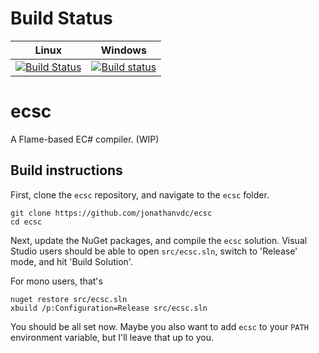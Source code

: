 # Build Status

Linux | Windows
----- | -------
[![Build Status](https://travis-ci.org/jonathanvdc/ecsc.svg?branch=master)](https://travis-ci.org/jonathanvdc/ecsc) | [![Build status](https://ci.appveyor.com/api/projects/status/6t6whsqeiebiggbc?svg=true)](https://ci.appveyor.com/project/jonathanvdc/ecsc)

# ecsc
A Flame-based EC# compiler. (WIP)

## Build instructions

First, clone the `ecsc` repository, and navigate to the `ecsc` folder.

```
git clone https://github.com/jonathanvdc/ecsc
cd ecsc
```

Next, update the NuGet packages, and compile the `ecsc` solution.
Visual Studio users should be able to open `src/ecsc.sln`, switch to 'Release' mode, and hit 'Build Solution'.

For mono users, that's

```
nuget restore src/ecsc.sln
xbuild /p:Configuration=Release src/ecsc.sln
```

You should be all set now. Maybe you also want to add `ecsc` to your `PATH` environment variable, but I'll leave that up to you.
